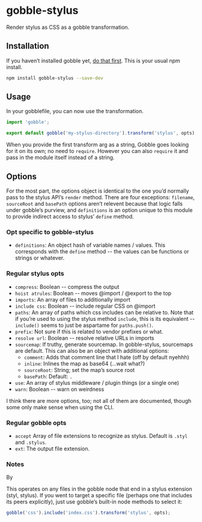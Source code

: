 # gobble-stylus

Render stylus as CSS as a gobble transformation.

## Installation

If you haven’t installed gobble yet, [do that first][1]. This is your usual
npm install.

```bash
npm install gobble-stylus --save-dev
```

## Usage

In your gobblefile, you can now use the transformation.

```js
import 'gobble';

export default gobble('my-stylus-directory').transform('stylus', opts);
```

When you provide the first transform arg as a string, Gobble goes looking for it
on its own; no need to `require`. However you can also `require` it and pass in
the module itself instead of a string.

## Options

For the most part, the options object is identical to the one you’d normally
pass to the stylus API’s `render` method. There are four exceptions: `filename`,
`sourceRoot` and `basePath` options aren’t relevent because that logic falls
under gobble’s purview, and `definitions` is an option unique to this module to
provide indirect access to stylus’ `define` method.

### Opt specific to gobble-stylus

 - `definitions`: An object hash of variable names / values. This corresponds
   with the `define` method -- the values can be functions or strings or
   whatever.

### Regular stylus opts

 - `compress`: Boolean -- compress the output
 - `hoist atrules`: Boolean -- moves @import / @export to the top
 - `imports`: An array of files to additionally import
 - `include css`: Boolean -- include regular CSS on @import
 - `paths`: An array of paths which css includes can be relative to.  Note that
   if you’re used to using the stylus method `include`, this is its equivalent
   -- `include()` seems to just be aspartame for `paths.push()`.
 - `prefix`: Not sure if this is related to vendor prefixes or what.
 - `resolve url`: Boolean -- resolve relative URLs in imports
 - `sourcemap`: If truthy, generate sourcemap. In gobble-stylus, sourcemaps are
   default. This can also be an object with additional options:
     - `comment`: Adds that comment line that I hate (off by default nyehhh)
     - `inline`: Inlines the map as base64 (...wait what?)
     - `sourceRoot`: String; set the map’s source root
     - `basePath`: Default: `.`
 - `use`: An array of stylus middleware / plugin things (or a single one)
 - `warn`: Boolean -- warn on weirdness

I think there are more options, too; not all of them are documented, though some
only make sense when using the CLI.

### Regular gobble opts

 - `accept` Array of file extensions to recognize as stylus. Default is `.styl`
   and `.stylus`.
 - `ext`: The output file extension.

[1]: https://github.com/gobblejs/gobble

### Notes

By 

This operates on any files in the gobble node that end in a stylus extension
(styl, stylus). If you went to target a specific file (perhaps one that includes
its peers explicitly), just use gobble’s built-in node methods to select it:

```js
gobble('css').include('index.css').transform('stylus', opts);
```
